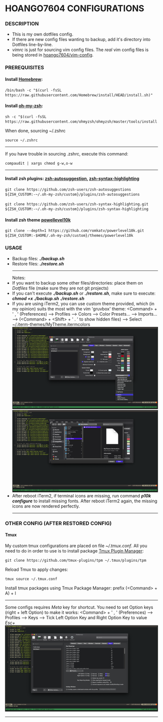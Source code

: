 # HOANGO7604 CONFIGURATIONS

### DESCRIPTION
- This is my own dotfiles config.
- If there are new config files wanting to backup, add it's directory into Dotfiles line-by-line.
- *vimrc* is just for sourcing vim config files. The *real* vim config files is being stored in [hoango7604/vim-config](https://github.com/hoango7604/vim-config).

### PREREQUISITES

#### Install [Homebrew](https://brew.sh/):
```
/bin/bash -c "$(curl -fsSL https://raw.githubusercontent.com/Homebrew/install/HEAD/install.sh)"
```

#### Install [oh-my-zsh](https://github.com/ohmyzsh/ohmyzsh):
```
sh -c "$(curl -fsSL https://raw.githubusercontent.com/ohmyzsh/ohmyzsh/master/tools/install.sh)"
```
When done, sourcing ~/.zshrc
```
source ~/.zshrc
```
___
If you have trouble in sourcing .zshrc, execute this command:
```
compaudit | xargs chmod g-w,o-w
```
___

#### Install zsh plugins: [zsh-autosuggestion](https://github.com/zsh-users/zsh-autosuggestions), [zsh-syntax-highlighting](https://github.com/zsh-users/zsh-syntax-highlighting)
```
git clone https://github.com/zsh-users/zsh-autosuggestions ${ZSH_CUSTOM:-~/.oh-my-zsh/custom}/plugins/zsh-autosuggestions

git clone https://github.com/zsh-users/zsh-syntax-highlighting.git ${ZSH_CUSTOM:-~/.oh-my-zsh/custom}/plugins/zsh-syntax-highlighting
```

#### Install zsh theme [powellevel10k](https://github.com/romkatv/powerlevel10k)
```
git clone --depth=1 https://github.com/romkatv/powerlevel10k.git ${ZSH_CUSTOM:-$HOME/.oh-my-zsh/custom}/themes/powerlevel10k
```

### USAGE
- Backup files: __*./backup.sh*__
- Restore files: __*./restore.sh*__
    ___
    Notes:
- If you want to backup some other files/directories: place them on *Dotfiles* file (make sure they are not git projects)
- If you can't execute __*./backup.sh*__ or __*./restore.sh*__, make sure to execute: __*chmod +x ./backup.sh ./restore.sh*__
- If you are using iTerm2, you can use custom theme provided, which (in my opinion) suits the most with the vim 'gruvbox' theme:
    \<Command\> + ' , ' (Preferences) --> Profiles --> Colors --> Color Presets... --> Imports... --> (\<Command\> + \<Shift\> + ' . ' to show hidden files) --> Select ~/.iterm-themes/MyTheme.itermcolors
    ![import color preset](./screenshots/import-color-preset.png)
    ![select my theme](./screenshots/select-my-theme.png)
- After reboot iTerm2, if terminal icons are missing, run command __*p10k configure*__ to install missing fonts. After reboot iTerm2 again, the missing icons are now rendered perfectly.
    ___

### OTHER CONFIG (AFTER RESTORED CONFIG)
#### Tmux
My custom tmux configurations are placed on file *~/.tmux.conf*. All you need to do in order to use is to install package [Tmux Plugin Manager](https://github.com/tmux-plugins/tpm):
```
git clone https://github.com/tmux-plugins/tpm ~/.tmux/plugins/tpm
```
Reload Tmux to apply changes:
```
tmux source ~/.tmux.conf
```
Install tmux packages using Tmux Package Manager: prefix (\<Command\> + A) + I
___
Some configs requires *Meta* key for shortcut. You need to set Option keys (right + left Option) to make it works: \<Command\> + ' , ' (Preferences) --> Profiles --> Keys --> Tick Left Option Key and Right Option Key to value *Esc+*
![set meta key](./screenshots/set-meta-key.png)
___
